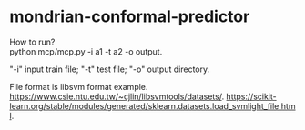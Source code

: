 # mondrian-conformal-predictor
How to run?  
python mcp/mcp.py -i a1 -t a2 -o output. <br>

"-i" input train file; "-t" test file; "-o" output directory. 

File format is libsvm format example. 
https://www.csie.ntu.edu.tw/~cjlin/libsvmtools/datasets/. 
https://scikit-learn.org/stable/modules/generated/sklearn.datasets.load_svmlight_file.html. 

 
